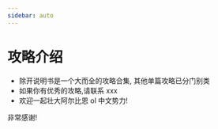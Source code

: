 ```yaml
---
sidebar: auto
---
```


# 攻略介绍

- 除开说明书是一个大而全的攻略合集, 其他单篇攻略已分门别类
- 如果你有优秀的攻略,请联系 xxx
- 欢迎一起壮大阿尔比恩 ol 中文势力!

非常感谢!
